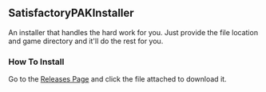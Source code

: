 ## SatisfactoryPAKInstaller
An installer that handles the hard work for you. Just provide the file location and game directory and it'll do the rest for you.

### How To Install
Go to the [Releases Page](https://github.com/sh4d0w4RCH3R415/SatisfactoryPAKInstaller/releases/v1.0.0.0) and click the file attached to download it.
